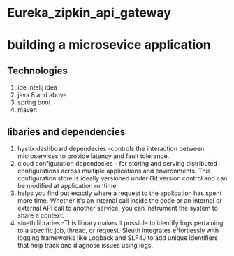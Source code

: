 # Eureka_zipkin_api_gateway

# building a microsevice application 
## Technologies 
1. ide intelij idea 
2. java 8 and above
3. spring boot
4. maven
## libaries and dependencies
1. hystix dashboard dependecies -controls the interaction between microservices to provide latency and fault tolerance. 
2. cloud configuration dependecies -  for storing and serving distributed configurations across multiple applications and environments.
    This configuration store is ideally versioned under Git version control and can be modified at application runtime.
3. helps you find out exactly where a request to the application has spent more time. Whether it's an internal call inside the code or an internal or external API call to another service, you can instrument the system to share a context.
4. slueth libraries -This library makes it possible to identify logs pertaining to a specific job, thread, or request. Sleuth integrates effortlessly with logging frameworks like Logback and SLF4J to add unique identifiers that help track and diagnose issues using logs.


